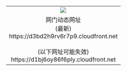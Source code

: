 ﻿<table>
  <tr></tr>
  <tr><td colspan=2 align=center><img src="https://d3bd2h9rv6r7p9.cloudfront.net/Up/oGate.jpg" /></td></tr>
  <tr><td colspan=2 align=center>网门动态网址<br/>(最新)
<br>https://d3bd2h9rv6r7p9.cloudfront.net
<br/><br/>(以下网址可能失效)
<br>https://d1bj6oy86f6ply.cloudfront.net
    </td>
  </tr>
</table>
